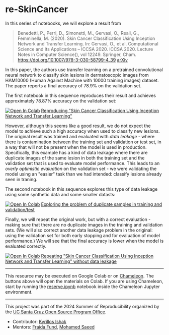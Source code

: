 # re-SkinCancer

In this series of notebooks, we will explore a result from 

> Benedetti, P., Perri, D., Simonetti, M., Gervasi, O., Reali, G., Femminella, M. (2020). Skin Cancer Classification Using Inception Network and Transfer Learning. In: Gervasi, O., et al. Computational Science and Its Applications – ICCSA 2020. ICCSA 2020. Lecture Notes in Computer Science(), vol 12249. Springer, Cham. https://doi.org/10.1007/978-3-030-58799-4_39 [arXiv](https://arxiv.org/pdf/2111.02402v1)

In this paper, the authors use transfer learning on a pretrained convolutional neural network to classify skin lesions in dermatoscopic images from HAM10000 (Human Against Machine with 10000 training images) dataset. The paper reports a final accuracy of 78.9% on the validation set.

The first notebook in this sequence reproduces their result and achieves approximately 78.87% accuracy on the validation set:

[![Open In Colab](https://colab.research.google.com/assets/colab-badge.svg)](https://colab.research.google.com/github/kyrillosishak/re-SkinCancer/blob/main/notebooks/reproducingSkinCancer.ipynb) [Reproducing "Skin Cancer Classification Using Inception Network and Transfer Learning"](https://github.com/kyrillosishak/re-SkinCancer/blob/main/notebooks/reproducingSkinCancer.ipynb)

However, although this seems like a good result, we do not expect the model to achieve such a high accuracy when used to classify new lesions. The original result was trained and evaluated with *data leakage* - where there is contamination between the training set and validation or test set, in a way that will not be present when the model is used in production. Specifically, this example has a kind of data leakage where there are duplicate images of the same lesion in both the training set and the validation set that is used to evaluate model performance. This leads to an *overly optimistic evaluation* on the validation set - we were validating the model using an "easier" task than we had intended: classify lesions already seen in traning.

The second notebook in this sequence explores this type of data leakage using some synthetic data and some smaller datasts:

[![Open In Colab](https://colab.research.google.com/assets/colab-badge.svg)](https://colab.research.google.com/github/kyrillosishak/re-SkinCancer/blob/main/notebooks/exploreDuplicate.ipynb) [Exploring the problem of duplicate samples in training and validation/test](https://github.com/kyrillosishak/re-SkinCancer/blob/main/notebooks/exploreDuplicate.ipynb)

Finally, we will repeat the original work, but with a correct evaluation - making sure that there are no duplicate images in the training and validation sets. (We will also correct another data leakage problem in the original: using the validation set for both early stopping and for evaluation of model performance.) We will see that the final accuracy is lower when the model is evaluated correctly.

[![Open In Colab](https://colab.research.google.com/assets/colab-badge.svg)](https://colab.research.google.com/github/kyrillosishak/re-SkinCancer/blob/main/notebooks/correctingSkinCancer.ipynb) [Repeating "Skin Cancer Classification Using Inception Network and Transfer Learning" without data leakage](https://github.com/kyrillosishak/re-SkinCancer/blob/main/notebooks/correctingSkinCancer.ipynb)

---

This resource may be executed on Google Colab or on [Chameleon](https://chameleoncloud.org/). The buttons above will open the materials on Colab. If you are using Chameleon, start by running the [reserve.ipynb](https://github.com/kyrillosishak/re-SkinCancer/blob/main/reserve.ipynb) notebook inside the Chameleon Jupyter environment.


---

This project was part of the 2024 Summer of Reproducibility organized by the [UC Santa Cruz Open Source Program Office](https://ucsc-ospo.github.io/).

* Contributor: [Kyrillos Ishak](https://github.com/kyrillosishak)
* Mentors: [Fraida Fund](https://github.com/ffund), [Mohamed Saeed](https://github.com/mohammed183)
